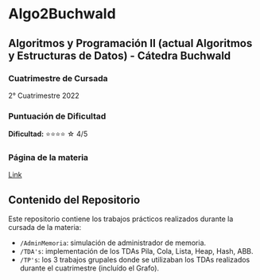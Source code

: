 # Algo2Buchwald
## Algoritmos y Programación II (actual Algoritmos y Estructuras de Datos) - Cátedra Buchwald

### Cuatrimestre de Cursada
2° Cuatrimestre 2022

### Puntuación de Dificultad
**Dificultad:** ⭐⭐⭐⭐ ☆ 4/5

### Página de la materia
[Link](https://algoritmos-rw.github.io/algoritmos/)

## Contenido del Repositorio
Este repositorio contiene los trabajos prácticos realizados durante la cursada de la materia:

- `/AdminMemoria`: simulación de administrador de memoria.
- `/TDA's`: implementación de los TDAs Pila, Cola, Lista, Heap, Hash, ABB.
- `/TP's`: los 3 trabajos grupales donde se utilizaban los TDAs realizados durante el cuatrimestre (incluído el Grafo).
